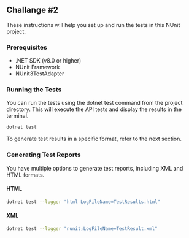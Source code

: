 ## Challange #2

These instructions will help you set up and run the tests in this NUnit project.

### Prerequisites
- .NET SDK (v8.0 or higher)
- NUnit Framework
- NUnit3TestAdapter

### Running the Tests

You can run the tests using the dotnet test command from the project directory. This will execute the API tests and display the results in the terminal.

```bash
dotnet test
```

To generate test results in a specific format, refer to the next section.

### Generating Test Reports

You have multiple options to generate test reports, including XML and HTML formats.

#### HTML 
```bash
dotnet test --logger "html LogFileName=TestResults.html"
```
#### XML 
```bash
dotnet test --logger "nunit;LogFileName=TestResult.xml"
```
